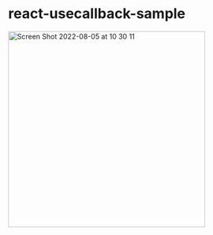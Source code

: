 # react-usecallback-sample
<img width="399" alt="Screen Shot 2022-08-05 at 10 30 11" src="https://user-images.githubusercontent.com/92189386/182982427-67473e16-7553-4c5e-88b1-18b643be3049.png">
